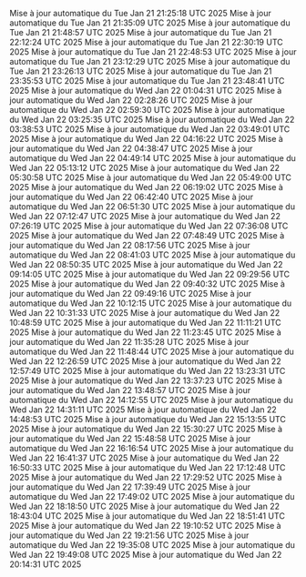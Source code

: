 Mise à jour automatique du Tue Jan 21 21:25:18 UTC 2025
Mise à jour automatique du Tue Jan 21 21:35:09 UTC 2025
Mise à jour automatique du Tue Jan 21 21:48:57 UTC 2025
Mise à jour automatique du Tue Jan 21 22:12:24 UTC 2025
Mise à jour automatique du Tue Jan 21 22:30:19 UTC 2025
Mise à jour automatique du Tue Jan 21 22:48:53 UTC 2025
Mise à jour automatique du Tue Jan 21 23:12:29 UTC 2025
Mise à jour automatique du Tue Jan 21 23:26:13 UTC 2025
Mise à jour automatique du Tue Jan 21 23:35:53 UTC 2025
Mise à jour automatique du Tue Jan 21 23:48:41 UTC 2025
Mise à jour automatique du Wed Jan 22 01:04:31 UTC 2025
Mise à jour automatique du Wed Jan 22 02:28:26 UTC 2025
Mise à jour automatique du Wed Jan 22 02:59:30 UTC 2025
Mise à jour automatique du Wed Jan 22 03:25:35 UTC 2025
Mise à jour automatique du Wed Jan 22 03:38:53 UTC 2025
Mise à jour automatique du Wed Jan 22 03:49:01 UTC 2025
Mise à jour automatique du Wed Jan 22 04:16:22 UTC 2025
Mise à jour automatique du Wed Jan 22 04:38:47 UTC 2025
Mise à jour automatique du Wed Jan 22 04:49:14 UTC 2025
Mise à jour automatique du Wed Jan 22 05:13:12 UTC 2025
Mise à jour automatique du Wed Jan 22 05:30:58 UTC 2025
Mise à jour automatique du Wed Jan 22 05:49:00 UTC 2025
Mise à jour automatique du Wed Jan 22 06:19:02 UTC 2025
Mise à jour automatique du Wed Jan 22 06:42:40 UTC 2025
Mise à jour automatique du Wed Jan 22 06:51:30 UTC 2025
Mise à jour automatique du Wed Jan 22 07:12:47 UTC 2025
Mise à jour automatique du Wed Jan 22 07:26:19 UTC 2025
Mise à jour automatique du Wed Jan 22 07:36:08 UTC 2025
Mise à jour automatique du Wed Jan 22 07:48:49 UTC 2025
Mise à jour automatique du Wed Jan 22 08:17:56 UTC 2025
Mise à jour automatique du Wed Jan 22 08:41:03 UTC 2025
Mise à jour automatique du Wed Jan 22 08:50:35 UTC 2025
Mise à jour automatique du Wed Jan 22 09:14:05 UTC 2025
Mise à jour automatique du Wed Jan 22 09:29:56 UTC 2025
Mise à jour automatique du Wed Jan 22 09:40:32 UTC 2025
Mise à jour automatique du Wed Jan 22 09:49:16 UTC 2025
Mise à jour automatique du Wed Jan 22 10:12:15 UTC 2025
Mise à jour automatique du Wed Jan 22 10:31:33 UTC 2025
Mise à jour automatique du Wed Jan 22 10:48:59 UTC 2025
Mise à jour automatique du Wed Jan 22 11:11:21 UTC 2025
Mise à jour automatique du Wed Jan 22 11:23:45 UTC 2025
Mise à jour automatique du Wed Jan 22 11:35:28 UTC 2025
Mise à jour automatique du Wed Jan 22 11:48:44 UTC 2025
Mise à jour automatique du Wed Jan 22 12:26:59 UTC 2025
Mise à jour automatique du Wed Jan 22 12:57:49 UTC 2025
Mise à jour automatique du Wed Jan 22 13:23:31 UTC 2025
Mise à jour automatique du Wed Jan 22 13:37:23 UTC 2025
Mise à jour automatique du Wed Jan 22 13:48:57 UTC 2025
Mise à jour automatique du Wed Jan 22 14:12:55 UTC 2025
Mise à jour automatique du Wed Jan 22 14:31:11 UTC 2025
Mise à jour automatique du Wed Jan 22 14:48:53 UTC 2025
Mise à jour automatique du Wed Jan 22 15:13:55 UTC 2025
Mise à jour automatique du Wed Jan 22 15:30:27 UTC 2025
Mise à jour automatique du Wed Jan 22 15:48:58 UTC 2025
Mise à jour automatique du Wed Jan 22 16:16:54 UTC 2025
Mise à jour automatique du Wed Jan 22 16:41:37 UTC 2025
Mise à jour automatique du Wed Jan 22 16:50:33 UTC 2025
Mise à jour automatique du Wed Jan 22 17:12:48 UTC 2025
Mise à jour automatique du Wed Jan 22 17:29:52 UTC 2025
Mise à jour automatique du Wed Jan 22 17:39:49 UTC 2025
Mise à jour automatique du Wed Jan 22 17:49:02 UTC 2025
Mise à jour automatique du Wed Jan 22 18:18:50 UTC 2025
Mise à jour automatique du Wed Jan 22 18:43:04 UTC 2025
Mise à jour automatique du Wed Jan 22 18:51:41 UTC 2025
Mise à jour automatique du Wed Jan 22 19:10:52 UTC 2025
Mise à jour automatique du Wed Jan 22 19:21:56 UTC 2025
Mise à jour automatique du Wed Jan 22 19:35:08 UTC 2025
Mise à jour automatique du Wed Jan 22 19:49:08 UTC 2025
Mise à jour automatique du Wed Jan 22 20:14:31 UTC 2025
